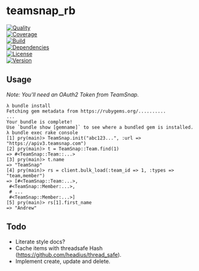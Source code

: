 # teamsnap_rb

[![Quality](http://img.shields.io/codeclimate/github/teamsnap/teamsnap_rb.svg)](https://codeclimate.com/github/teamsnap/teamsnap_rb)  
[![Coverage](http://img.shields.io/coveralls/teamsnap/teamsnap_rb.svg)](https://https://coveralls.io/r/teamsnap/teamsnap_rb)  
[![Build](http://img.shields.io/travis-ci/teamsnap/teamsnap_rb.svg)](https://travis-ci.org/teamsnap/teamsnap_rb)  
[![Dependencies](http://img.shields.io/gemnasium/teamsnap/teamsnap_rb.svg)](https://gemnasium.com/teamsnap/teamsnap_rb)  
[![License](http://img.shields.io/badge/license-MIT-blue.svg)](http://opensource.org/licenses/MIT)  
[![Version](http://img.shields.io/gem/v/teamsnap_rb.svg)](https://rubygems.org/gems/teamsnap_rb)  

## Usage

_Note: You'll need an OAuth2 Token from TeamSnap._

```
λ bundle install
Fetching gem metadata from https://rubygems.org/..........
...
Your bundle is complete!
Use `bundle show [gemname]` to see where a bundled gem is installed.
λ bundle exec rake console
[1] pry(main)> TeamSnap.init("abc123...", :url => "https://apiv3.teamsnap.com")
[2] pry(main)> t = TeamSnap::Team.find(1)
=> #<TeamSnap::Team::...>
[3] pry(main)> t.name
=> "TeamSnap"
[4] pry(main)> rs = client.bulk_load(:team_id => 1, :types => "team,member")
=> [#<TeamSnap::Team:...>,
 #<TeamSnap::Member:...>,
 # ...
 #<TeamSnap::Member:...>]
[5] pry(main)> rs[1].first_name
=> "Andrew"
```

## Todo

- Literate style docs?
- Cache items with threadsafe Hash (https://github.com/headius/thread_safe).
- Implement create, update and delete.
